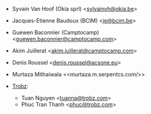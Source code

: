   - Syvain Van Hoof (Okia sprl) \<<sylvainvh@okia.be>\>
  - Jacques-Etienne Baudoux (BCIM) \<<je@bcim.be>\>
  - Guewen Baconnier (Camptocamp) \<<guewen.baconnier@camptocamp.com>\>
  - Akim Juillerat \<<akim.juillerat@camptocamp.com>\>
  - Denis Roussel \<<denis.roussel@acsone.eu>\>
  - Murtaza Mithaiwala \<<murtaza.m.serpentcs.com/>\>

- [Trobz](https://trobz.com):
  - Tuan Nguyen \<<tuanna@trobz.com>\>
  - Phuc Tran Thanh \<<phuc@trobz.com>\>